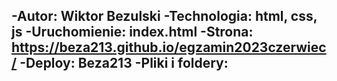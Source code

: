 -Autor: Wiktor Bezulski
-Technologia: html, css, js
-Uruchomienie: index.html
-Strona: https://beza213.github.io/egzamin2023czerwiec/
-Deploy: Beza213
-Pliki i foldery: 
-
